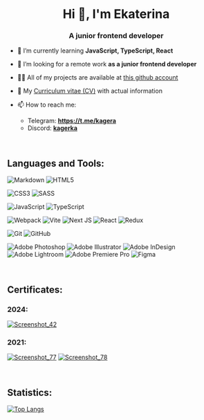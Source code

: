 <h1 align="center">Hi 👋, I'm Ekaterina</h1>
<h3 align="center">A junior frontend developer</h3>

- 🌱 I’m currently learning **JavaScript, TypeScript, React**

- 🤝 I’m looking for a remote work **as a junior frontend developer**

- 👨‍💻 All of my projects are available at [this github account](https://github.com/kagerka?tab=repositories)

- 📄 My [Curriculum vitae (CV)](https://kagerka.github.io/cv/) with actual information

- 📫 How to reach me:
  - Telegram: **https://t.me/kagera**
  - Discord: [**kagerka**](https://discordapp.com/users/671604573961453588/)


<br>

## Languages and Tools:

![Markdown](https://img.shields.io/badge/markdown-%23000000.svg?style=for-the-badge&logo=markdown&logoColor=white) 
![HTML5](https://img.shields.io/badge/html5-%23E34F26.svg?style=for-the-badge&logo=html5&logoColor=white) 

![CSS3](https://img.shields.io/badge/css3-%231572B6.svg?style=for-the-badge&logo=css3&logoColor=white) 
![SASS](https://img.shields.io/badge/SASS-hotpink.svg?style=for-the-badge&logo=SASS&logoColor=white) 

![JavaScript](https://img.shields.io/badge/javascript-%23323330.svg?style=for-the-badge&logo=javascript&logoColor=%23F7DF1E) 
![TypeScript](https://img.shields.io/badge/typescript-%23007ACC.svg?style=for-the-badge&logo=typescript&logoColor=white) 

![Webpack](https://img.shields.io/badge/webpack-%238DD6F9.svg?style=for-the-badge&logo=webpack&logoColor=black) 
![Vite](https://img.shields.io/badge/vite-%23646CFF.svg?style=for-the-badge&logo=vite&logoColor=white) 
![Next JS](https://img.shields.io/badge/Next-black?style=for-the-badge&logo=next.js&logoColor=white) 
![React](https://img.shields.io/badge/react-%2320232a.svg?style=for-the-badge&logo=react&logoColor=%2361DAFB) 
![Redux](https://img.shields.io/badge/redux-%23593d88.svg?style=for-the-badge&logo=redux&logoColor=white) 

![Git](https://img.shields.io/badge/git-%23F05033.svg?style=for-the-badge&logo=git&logoColor=white)
![GitHub](https://img.shields.io/badge/github-%23121011.svg?style=for-the-badge&logo=github&logoColor=white) 

![Adobe Photoshop](https://img.shields.io/badge/adobe%20photoshop-%2331A8FF.svg?style=for-the-badge&logo=adobe%20photoshop&logoColor=white) 
![Adobe Illustrator](https://img.shields.io/badge/adobe%20illustrator-%23FF9A00.svg?style=for-the-badge&logo=adobe%20illustrator&logoColor=white) 
![Adobe InDesign](https://img.shields.io/badge/Adobe%20InDesign-49021F?style=for-the-badge&logo=adobeindesign&logoColor=FF3366) 
![Adobe Lightroom](https://img.shields.io/badge/Adobe%20Lightroom-31A8FF.svg?style=for-the-badge&logo=Adobe%20Lightroom&logoColor=white) 
![Adobe Premiere Pro](https://img.shields.io/badge/Adobe%20Premiere%20Pro-9999FF.svg?style=for-the-badge&logo=Adobe%20Premiere%20Pro&logoColor=white) 
![Figma](https://img.shields.io/badge/figma-%23F24E1E.svg?style=for-the-badge&logo=figma&logoColor=white) 





<br>

## Certificates:
### 2024:

[![Screenshot_42](https://github.com/user-attachments/assets/7c06e193-f1d7-4c53-99d7-dd05ae912f3c)](https://app.rs.school/certificate/c40zfxza)

### 2021:

[![Screenshot_77](https://user-images.githubusercontent.com/52308117/139587614-1526e0a2-0bf7-459c-b20c-03ef6bed40fa.png)](https://app.rs.school/certificate/wum0os0i)
[![Screenshot_78](https://user-images.githubusercontent.com/52308117/139587617-e3442593-e683-4728-803a-a4a13fc576b6.png)](https://app.rs.school/certificate/pw3f1xeu) 


<br>

## Statistics:
[![Top Langs](https://github-readme-stats.vercel.app/api/top-langs/?username=kagerka&layout=compact)](https://github.com/kagerka?tab=repositories)


<!--
**kagerka/kagerka** is a ✨ _special_ ✨ repository because its `README.md` (this file) appears on your GitHub profile.

Here are some ideas to get you started:

- 🔭 I’m currently working on ...
- 🌱 I’m currently learning ...
- 👯 I’m looking to collaborate on ...
- 🤔 I’m looking for help with ...
- 💬 Ask me about ...
- 📫 How to reach me: ...
- 😄 Pronouns: ...
- ⚡ Fun fact: ...
-->
